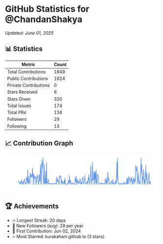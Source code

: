 # GitHub Statistics for @ChandanShakya
*Updated: June 01, 2025*

## 📊 Statistics
| Metric | Count |
|--------|--------|
| Total Contributions | 1949 |
| Public Contributions | 1924 |
| Private Contributions | 0 |
| Stars Received | 6 |
| Stars Given | 320 |
| Total Issues | 174 |
| Total PRs | 134 |
| Followers | 29 |
| Following | 13 |

## 📈 Contribution Graph

![Contribution Graph](./contribution_graph.png)

## 🏆 Achievements

- 🔥 Longest Streak: 20 days
- 👥 New Followers (avg): 29 per year
- 📅 First Contribution: Jun 02, 2024
- ⭐ Most Starred: kurakahani.github.io (3 stars)
